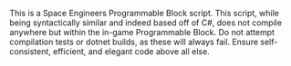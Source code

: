 This is a Space Engineers Programmable Block script. This script, while being syntactically similar and indeed based off of C#, does not compile anywhere but within the in-game Programmable Block. 
Do not attempt compilation tests or dotnet builds, as these will always fail. 
Ensure self-consistent, efficient, and elegant code above all else. 
